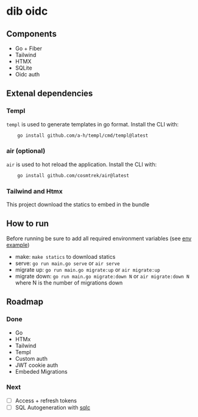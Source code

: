 # dib oidc

## Components
- Go + Fiber
- Tailwind
- HTMX
- SQLite
- Oidc auth

## Extenal dependencies

### Templ
`templ` is used to generate templates in go format. Install the CLI with:

```bash
    go install github.com/a-h/templ/cmd/templ@latest
```

### air (optional)
`air` is used to hot reload the application. Install the CLI with:
```bash
    go install github.com/cosmtrek/air@latest
```

### Tailwind and Htmx
This project download the statics to embed in the bundle

## How to run
Before running be sure to add all required environment variables (see [env example](.env.example)) 

- make: `make statics` to download statics
- serve: `go run main.go serve` or `air serve`
- migrate up: `go run main.go migrate:up` or `air migrate:up`
- migrate down: `go run main.go migrate:down N` or `air migrate:down N` where N is the number of migrations down

## Roadmap

### Done
- Go
- HTMx
- Tailwind
- Templ
- Custom auth
- JWT cookie auth
- Embeded Migrations

### Next
- [ ] Access + refresh tokens
- [ ] SQL Autogeneration with [sqlc](https://github.com/sqlc-dev/sqlc)
